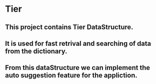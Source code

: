 # Tier
## This project contains Tier DataStructure.
## It is used for fast retrival and searching of data from the dictionary.
## From this dataStructure we can implement the  auto suggestion feature for the appliction.
